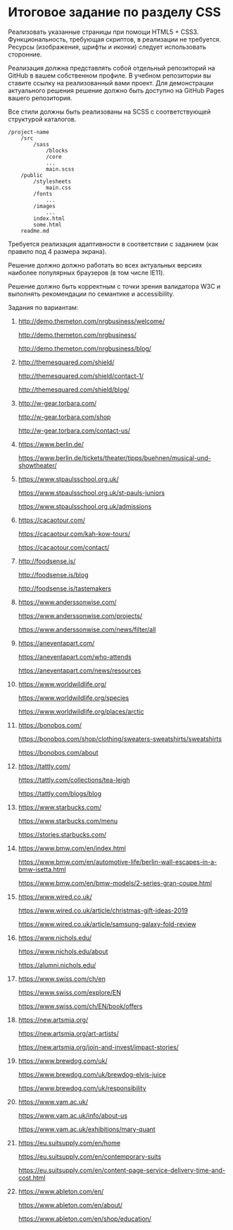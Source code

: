 # Итоговое задание по разделу CSS

Реализовать указанные страницы при помощи HTML5 + CSS3. Функциональность, требующая скриптов, в реализации не требуется. Ресурсы (изображения, шрифты и иконки) следует использовать сторонние.

Реализация должна представлять собой отдельный репозиторий на GitHub в вашем собственном профиле. В учебном репозитории вы ставите ссылку на реализованный вами проект. Для демонстрации актуального решения решение должно быть доступно на GitHub Pages вашего репозитория.

Все стили должны быть реализованы на SCSS с соответствующей структурой каталогов.

	/project-name
		/src
			/sass
				/blocks
				/core
				...
				main.scss
		/public
			/stylesheets
				main.css
			/fonts
				...
			/images
				...
			index.html
			some.html
		readme.md
			
Требуется реализация адаптивности в соответствии с заданием (как правило под 4 размера экрана).

Решение должно должно работать во всех актуальных версиях наиболее популярных браузеров (в том числе IE11).

Решение должно быть корректным с точки зрения валидатора W3C и выполнять рекомендации по семантике и accessibility.



Задания по вариантам:

1. 
	http://demo.themeton.com/nrgbusiness/welcome/

	http://demo.themeton.com/nrgbusiness/

	http://demo.themeton.com/nrgbusiness/blog/
	
2. 
	http://themesquared.com/shield/

	http://themesquared.com/shield/contact-1/

	http://themesquared.com/shield/blog/
	
3. 
	http://w-gear.torbara.com/

	http://w-gear.torbara.com/shop

	http://w-gear.torbara.com/contact-us/
	
4.
	https://www.berlin.de/

	https://www.berlin.de/tickets/theater/tipps/buehnen/musical-und-showtheater/
	
5. 
	https://www.stpaulsschool.org.uk/

	https://www.stpaulsschool.org.uk/st-pauls-juniors

	https://www.stpaulsschool.org.uk/admissions

6.
	https://cacaotour.com/

	https://cacaotour.com/kah-kow-tours/

	https://cacaotour.com/contact/

7.
	http://foodsense.is/

	http://foodsense.is/blog

	http://foodsense.is/tastemakers

8.
	https://www.anderssonwise.com/

	https://www.anderssonwise.com/projects/
	
	https://www.anderssonwise.com/news/filter/all

9.
	https://aneventapart.com/
	
	https://aneventapart.com/who-attends
	
	https://aneventapart.com/news/resources

10.
	https://www.worldwildlife.org/
	
	https://www.worldwildlife.org/species
	
	https://www.worldwildlife.org/places/arctic

11.
	https://bonobos.com/
	
	https://bonobos.com/shop/clothing/sweaters-sweatshirts/sweatshirts
	
	https://bonobos.com/about

12.
	https://tattly.com/
	
	https://tattly.com/collections/tea-leigh
	
	https://tattly.com/blogs/blog

13.
	https://www.starbucks.com/

	https://www.starbucks.com/menu
	
	https://stories.starbucks.com/

14.
	https://www.bmw.com/en/index.html

	https://www.bmw.com/en/automotive-life/berlin-wall-escapes-in-a-bmw-isetta.html

	https://www.bmw.com/en/bmw-models/2-series-gran-coupe.html

15.
	https://www.wired.co.uk/

	https://www.wired.co.uk/article/christmas-gift-ideas-2019

	https://www.wired.co.uk/article/samsung-galaxy-fold-review

16.
	https://www.nichols.edu/

	https://www.nichols.edu/about

	https://alumni.nichols.edu/

17.
	https://www.swiss.com/ch/en

	https://www.swiss.com/explore/EN

	https://www.swiss.com/ch/EN/book/offers

18.
	https://new.artsmia.org/

	https://new.artsmia.org/art-artists/

	https://new.artsmia.org/join-and-invest/impact-stories/

19.
	https://www.brewdog.com/uk/
	
	https://www.brewdog.com/uk/brewdog-elvis-juice
	
	https://www.brewdog.com/uk/responsibility

20.
	https://www.vam.ac.uk/

	https://www.vam.ac.uk/info/about-us

	https://www.vam.ac.uk/exhibitions/mary-quant

21.
	https://eu.suitsupply.com/en/home

	https://eu.suitsupply.com/en/contemporary-suits

	https://eu.suitsupply.com/en/content-page-service-delivery-time-and-cost.html

22.
	https://www.ableton.com/en/

	https://www.ableton.com/en/about/

	https://www.ableton.com/en/shop/education/